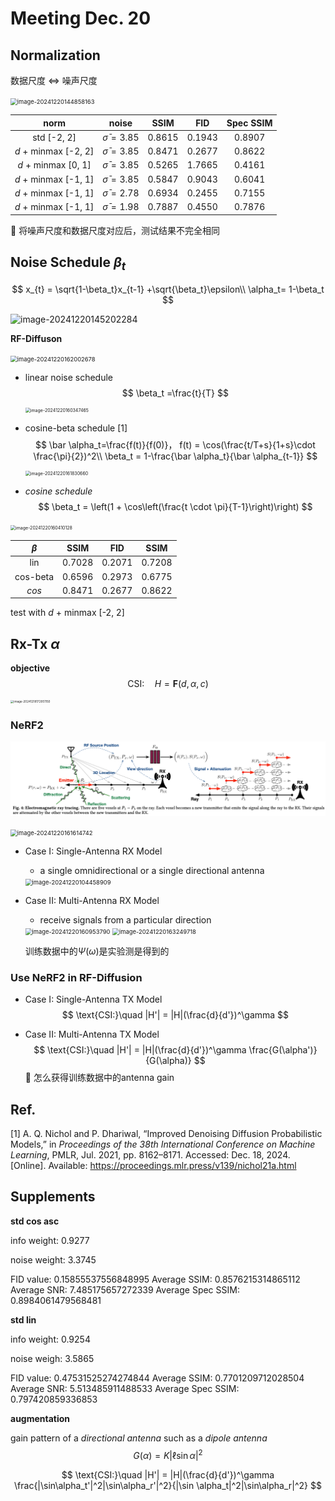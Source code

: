 # Meeting Dec. 20



## Normalization

数据尺度 <=> 噪声尺度

<img src="../assets/images/image-20241220144858163.png" alt="image-20241220144858163" style="zoom: 67%;" />

|         norm         |        noise         |  SSIM  |  FID   | Spec SSIM |
| :------------------: | :------------------: | :----: | :----: | :-------: |
|     std [-2, 2]      | $\bar \sigma = 3.85$ | 0.8615 | 0.1943 |  0.8907   |
| $d$ + minmax [-2, 2] | $\bar \sigma = 3.85$ | 0.8471 | 0.2677 |  0.8622   |
| $d$ + minmax [0, 1]  | $\bar \sigma = 3.85$ | 0.5265 | 1.7665 |  0.4161   |
| $d$ + minmax [-1, 1] | $\bar \sigma = 3.85$ | 0.5847 | 0.9043 |  0.6041   |
| $d$ + minmax [-1, 1] | $\bar \sigma = 2.78$ | 0.6934 | 0.2455 |  0.7155   |
| $d$ + minmax [-1, 1] | $\bar \sigma = 1.98$ | 0.7887 | 0.4550 |  0.7876   |

🤔 将噪声尺度和数据尺度对应后，测试结果不完全相同



## Noise Schedule $\beta_t$

$$
x_{t} = \sqrt{1-\beta_t}x_{t-1} +\sqrt{\beta_t}\epsilon\\
\alpha_t= 1-\beta_t
$$

<img src="../assets/images/image-20241220145202284.png" alt="image-20241220145202284"  />

**RF-Diffuson**

<img src="../assets/images/image-20241220162002678.png" alt="image-20241220162002678" style="zoom:67%;" />

- linear noise schedule
  $$
  \beta_t =\frac{t}{T}
  $$
  <img src="../assets/images/image-20241220160347465.png" alt="image-20241220160347465" style="zoom: 50%;" />

- cosine-beta schedule [1]
  $$
  \bar \alpha_t=\frac{f(t)}{f(0)}， f(t) = \cos(\frac{t/T+s}{1+s}\cdot \frac{\pi}{2})^2\\
  \beta_t = 1-\frac{\bar \alpha_t}{\bar \alpha_{t-1}}
  $$
  <img src="../assets/images/image-20241220161830660.png" alt="image-20241220161830660" style="zoom: 50%;" />

- *cosine schedule*
  $$
  \beta_t = \left(1 + \cos\left(\frac{t \cdot \pi}{T-1}\right)\right)
  $$

<img src="../assets/images/image-20241220160410128.png" alt="image-20241220160410128" style="zoom: 50%;" />

| $\beta$  |  SSIM  |  FID   |  SSIM  |
| :------: | :----: | :----: | :----: |
|   lin    | 0.7028 | 0.2071 | 0.7208 |
| cos-beta | 0.6596 | 0.2973 | 0.6775 |
|  *cos*   | 0.8471 | 0.2677 | 0.8622 |

test with $d$ + minmax [-2, 2]



## Rx-Tx $\alpha$

**objective**
$$
\text{CSI:}\quad H = \mathbf{F}(d, \alpha, c)
$$
<img src="../assets/images/image-20241218172951150.png" alt="image-20241218172951150" style="zoom: 33%;" />

### NeRF2

![image-20241220161644498](../assets/images/image-20241220161644498.png)

<img src="../assets/images/image-20241220161614742.png" alt="image-20241220161614742" style="zoom:67%;" />

- Case I: Single-Antenna RX Model

  - a single omnidirectional or a single directional antenna

  <img src="../assets/images/image-20241220104458909.png" alt="image-20241220104458909" style="zoom:67%;" />

- Case II: Multi-Antenna RX Model

  - receive signals from a particular direction

  <img src="../assets/images/image-20241220160953790.png" alt="image-20241220160953790" style="zoom:67%;" />

  <img src="../assets/images/image-20241220163249718.png" alt="image-20241220163249718" style="zoom:67%;" />

  训练数据中的$\Psi(\omega)$是实验测是得到的

### Use NeRF2 in RF-Diffusion

- Case I: Single-Antenna TX Model
  $$
  \text{CSI:}\quad |H'| = |H|(\frac{d}{d'})^\gamma
  $$

- Case II: Multi-Antenna TX Model
  $$
  \text{CSI:}\quad |H'| = |H|(\frac{d}{d'})^\gamma \frac{G(\alpha')}{G(\alpha)}
  $$
  🤔 怎么获得训练数据中的antenna gain



## Ref.

[1] A. Q. Nichol and P. Dhariwal, “Improved Denoising Diffusion Probabilistic Models,” in *Proceedings of the 38th International Conference on Machine Learning*, PMLR, Jul. 2021, pp. 8162–8171. Accessed: Dec. 18, 2024. [Online]. Available: https://proceedings.mlr.press/v139/nichol21a.html



## Supplements

**std cos asc**

info weight: 0.9277

noise weight: 3.3745

FID value: 0.15855537556848995
Average SSIM: 0.8576215314865112
Average SNR: 7.485175657272339
Average Spec SSIM: 0.8984061479568481



**std lin**

info weight: 0.9254

noise weigh: 3.5865

FID value: 0.47531525274274844
Average SSIM: 0.7701209712028504
Average SNR: 5.513485911488533
Average Spec SSIM: 0.797420859336853



**augmentation**

gain pattern of a *directional antenna* such as a *dipole antenna*
$$
G(\alpha)=K|\ell\sin\alpha|^2
$$

$$
\text{CSI:}\quad |H'| = |H|(\frac{d}{d'})^\gamma \frac{|\sin\alpha_t'|^2|\sin\alpha_r'|^2}{|\sin \alpha_t|^2|\sin\alpha_r|^2}
$$




